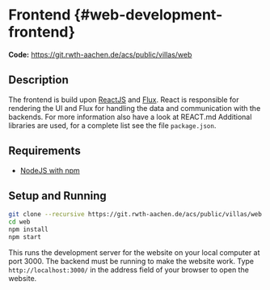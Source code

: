 # Frontend {#web-development-frontend}

**Code:** https://git.rwth-aachen.de/acs/public/villas/web

## Description

The frontend is build upon [ReactJS](https://facebook.github.io/react/) and [Flux](https://facebook.github.io/flux/).
React is responsible for rendering the UI and Flux for handling the data and communication with the backends. For more information also have a look at REACT.md
Additional libraries are used, for a complete list see the file `package.json`.

## Requirements

- [NodeJS with npm](https://nodejs.org/en/)

## Setup and Running

```bash
git clone --recursive https://git.rwth-aachen.de/acs/public/villas/web.git
cd web
npm install
npm start
```

This runs the development server for the website on your local computer at port 3000.
The backend must be running to make the website work. 
Type `http://localhost:3000/` in the address field of your browser to open the website.
